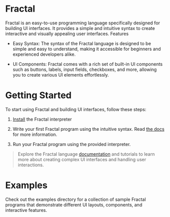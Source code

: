 # Fractal

Fractal is an easy-to-use programming language specifically designed for building UI interfaces. It provides a simple and intuitive syntax to create interactive and visually appealing user interfaces.
Features

- Easy Syntax: The syntax of the Fractal language is designed to be simple and easy to understand, making it accessible for beginners and experienced developers alike.

- UI Components: Fractal comes with a rich set of built-in UI components such as buttons, labels, input fields, checkboxes, and more, allowing you to create various UI elements effortlessly.

# Getting Started

To start using Fractal and building UI interfaces, follow these steps:

1. [Install](https://weirdoo.gitbook.io/fractal/quick-start#install-the-interpreter) the Fractal interpreter
2. Write your first Fractal program using the intuitive syntax. Read [the docs](https://weirdoo.gitbook.io/fractal/) for more information.

3.  Run your Fractal program using the provided interpreter.
   
> Explore the Fractal language [documentation](https://weirdoo.gitbook.io/fractal/) and tutorials to learn more about creating complex UI interfaces and handling user interactions.

# Examples

Check out the examples directory for a collection of sample Fractal programs that demonstrate different UI layouts, components, and interactive features.

